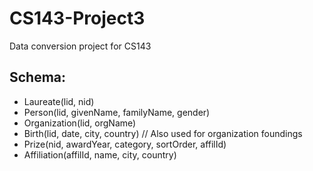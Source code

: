 # CS143-Project3
Data conversion project for CS143

## Schema:
- Laureate(lid, nid)
- Person(lid, givenName, familyName, gender)
- Organization(lid, orgName)
- Birth(lid, date, city, country) // Also used for organization foundings
- Prize(nid, awardYear, category, sortOrder, affilId)
- Affiliation(affilId, name, city, country)